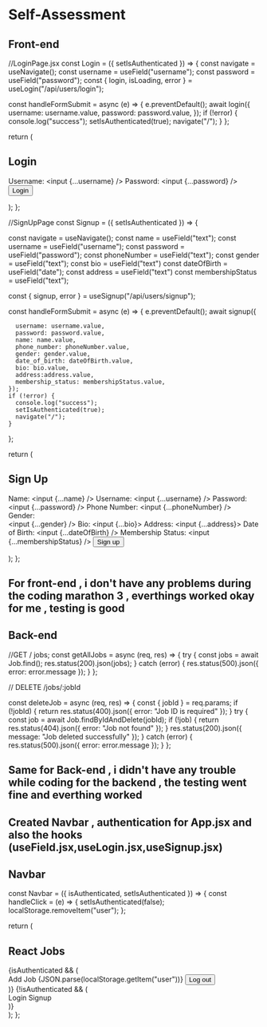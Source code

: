 # Self-Assessment
## Front-end
//LoginPage.jsx
const Login = ({ setIsAuthenticated }) => {
  const navigate = useNavigate();
  const username = useField("username");
  const password = useField("password");
  const { login, isLoading, error } = useLogin("/api/users/login");

  const handleFormSubmit = async (e) => {
    e.preventDefault();
    await login({
      username: username.value,
      password: password.value,
    });
    if (!error) {
      console.log("success");
      setIsAuthenticated(true);
      navigate("/");
    }
  };

  return (
    <div className="create">
      <h2>Login</h2>
      <form onSubmit={handleFormSubmit}>
        <label>Username:</label>
        <input {...username} />
        <label>Password:</label>
        <input {...password} />
        <button>Login</button>
      </form>
    </div>
  );
};

//SignUpPage
const Signup = ({ setIsAuthenticated }) => {
   
  const navigate = useNavigate();
  const name = useField("text");
  const username = useField("username");
  const password = useField("password");
  const phoneNumber = useField("text");
  const gender = useField("text");
  const bio = useField("text")
  const dateOfBirth = useField("date");
  const address = useField("text")
  const membershipStatus = useField("text");

  const { signup, error } = useSignup("/api/users/signup");

  const handleFormSubmit = async (e) => {
    e.preventDefault();
    await signup({
      
      username: username.value,
      password: password.value,
      name: name.value,
      phone_number: phoneNumber.value,
      gender: gender.value,
      date_of_birth: dateOfBirth.value,
      bio: bio.value,
      address:address.value,
      membership_status: membershipStatus.value,
    });
    if (!error) {
      console.log("success");
      setIsAuthenticated(true);
      navigate("/");
    }
  };

  return (
    <div className="create">
      <h2>Sign Up</h2>
      <form onSubmit={handleFormSubmit}>
        <label>Name:</label>
        <input {...name} />
        <label>Username:</label>
        <input {...username} />
        <label>Password:</label>
        <input {...password} />
        <label>Phone Number:</label>
        <input {...phoneNumber} />
        <label>Gender:</label>  
        <input {...gender} />
        <label>Bio:</label>
        <input {...bio}></input>
        <label> Address:</label>
        <input {...address}></input>
        <label>Date of Birth:</label>
        <input {...dateOfBirth} />
        <label>Membership Status:</label>
        <input {...membershipStatus} />
        <button>Sign up</button>
      </form>
    </div>
  );
};

## For front-end , i don't have any problems during the coding marathon 3 , everthings worked okay for me  , testing is good 


## Back-end
//GET / jobs;
const getAllJobs = async (req, res) => {
  try {
    const jobs = await Job.find();
    res.status(200).json(jobs);
  } catch (error) {
    res.status(500).json({ error: error.message });
  }
};

// DELETE /jobs/:jobId

const deleteJob = async (req, res) => {
  const { jobId } = req.params;
  if (!jobId) {
    return res.status(400).json({ error: "Job ID is required" });
  }
  try {
    const job = await Job.findByIdAndDelete(jobId);
    if (!job) {
      return res.status(404).json({ error: "Job not found" });
    }
    res.status(200).json({ message: "Job deleted successfully" });
  } catch (error) {
    res.status(500).json({ error: error.message });
  }
};

## Same for Back-end , i didn't have any trouble while coding for the backend , the testing went fine and everthing worked

## Created Navbar , authentication for App.jsx and also the hooks (useField.jsx,useLogin.jsx,useSignup.jsx)

## Navbar 
const Navbar = ({ isAuthenticated, setIsAuthenticated }) => {
  const handleClick = (e) => {
    setIsAuthenticated(false);
    localStorage.removeItem("user");
  };

  return (
    <nav className="navbar">
      <Link to="/">
        <h1>React Jobs</h1>
      </Link>
      <div className="links">
        {isAuthenticated && (
          <div>
            <Link to="/jobs/add-job">Add Job</Link>
            <span>{JSON.parse(localStorage.getItem("user"))}</span>
            <button onClick={handleClick}>Log out</button>
          </div>
        )}
        {!isAuthenticated && (
          <div>
            <Link to="/login">Login</Link>
            <Link to="/signup">Signup</Link>
          </div>
        )}
      </div>
    </nav>
  );
};





